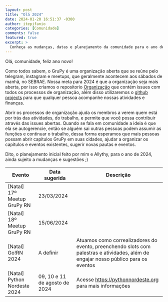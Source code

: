 ```yaml
---
layout: post
title: "Olá 2024"
date: 2024-01-20 16:51:37 -0300
author: itepifanio
categories: [Comunidade]
comments: false
featured: true
excerpt: >
  Conheça as mudanças, datas e planejamento da comunidade para o ano de 2024
---
```


Olá, comunidade, feliz ano novo! 

Como todos sabem, o GruPy é uma organização aberta que se reúne pelo telegram, 
instagram e meetups, que geralmente acontecem aos sábados de manhã, no SEBRAE. 
Nossa meta para 2024 é que a organização seja mais aberta, por isso criamos o 
repositorio [Organização](https://github.com/grupyrn/organizacao) 
que contém issues com todos os processos de organização, além disso utilizaremos o 
[github projects](https://github.com/orgs/grupyrn/projects) para que qualquer 
pessoa acompanhe nossas atividades e finanças.

Abrir os processos de organização ajuda os membros a verem quem está por trás das 
atividades, do trabalho, e permite que você possa contribuir através das issues 
abertas. Quando se fala em comunidade a ideia é que ela se autogerencie, então se 
alguém sai outras pessoas podem assumir as funções e continuar o trabalho, dessa 
forma esperamos que mais pessoas possam abrir capítulos GruPy em suas cidades,
ajudar a organizar os capítulos e eventos existentes, sugerir novas pautas e 
eventos.

Dito, o planejamento inicial feito por mim e Allythy, para o ano de 2024, ainda sujeito 
a mudanças e sugestões ;) 

| Evento | Data sugerida | Descrição |
| ------ | ------------- | --------- |
| [Natal] 17º Meetup GruPy RN | 23/03/2024 | |
| [Natal] 18º Meetup GruPy RN | 15/06/2024 | |
| [Natal] Go!RN 2024 | A definir | Atuamos como correalizadores do evento, preenchendo slots com palestras e atividades, além de engajar nosso público para os eventos  |
| [Natal] Python Nordeste 2024 | 09, 10 e 11 de agosto de 2024 | Acesse https://pythonnordeste.org para mais informações |
